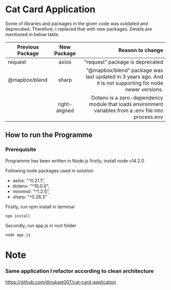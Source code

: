 # Cat Card Application

Some of libraries and packages in the given code was outdated and deprecated. Therefore, I replaced that with new packages. Details are mentioned in below table. 

| Previous Package   |      New Package      |  Reason to change |
|----------|:-------------:|------:|
|request |  axios | “request” package is deprecated |
| @mapbox/blend |    sharp   |   “@mapbox/blend” package was last updated in 3 years ago.   And it is not supporting for node newer versions. |
|  | right-aligned |    Dotenv is a zero-dependency module that loads environment variables from a .env file into process.env |


## How to run the Programme

### Prerequisite 
Programme has been written in Node.js firstly, install node v14.2.0

Following node packages used in solution 

* axios: "^0.21.1",
* dotenv: "^10.0.0",
* minimist: "^1.2.5",
* sharp: "^0.28.3"


Firstly, run npm install in terminal
```
npm install
```
Secondly, run app.js in root folder
```
node app.js
```

# Note 
### Same application I refactor according to clean architecture 
https://github.com/dinukaw007/cat-card-application
